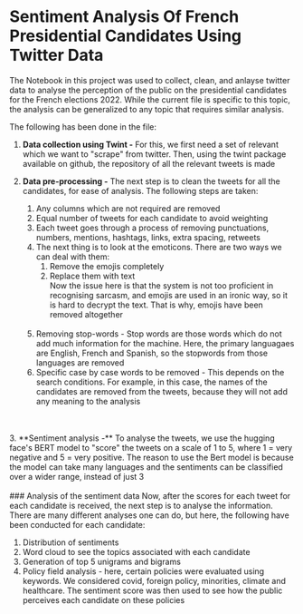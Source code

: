 # Sentiment Analysis Of French Presidential Candidates Using Twitter Data

The Notebook in this project was used to collect, clean, and anlayse
twitter data to analyse the perception of the public on the
presidential candidates for the French elections 2022. While
the current file is specific to this topic, the analysis can
be generalized to any topic that requires similar analysis.

The following has been done in the file:

1. **Data collection using Twint -** For this, we first need
a set of relevant which we want to "scrape" from twitter.
Then, using the twint package available on github, the repository
of all the relevant tweets is made


2. **Data pre-processing -** The next step is to clean the tweets
for all the candidates, for ease of analysis. The following steps are taken:
   1. Any columns which are not required are removed
   2. Equal number of tweets for each candidate to avoid weighting
   3. Each tweet goes through a process of removing punctuations, numbers, mentions, hashtags, links, extra spacing, retweets
   4. The next thing is to look at the emoticons. There are two ways we can deal with them:
      1. Remove the emojis completely
      2. Replace them with text<br/>
   Now the issue here is that the system is not too proficient
   in recognising sarcasm, and emojis are used in an ironic way,
   so it is hard to decrypt the text. That is why, emojis have been
   removed altogether <br/>
      <br/>
   5. Removing stop-words - Stop words are those words
   which do not add much information for the machine. Here,
    the primary languagaes are English, French and Spanish, so the stopwords from those languages are removed
   6. Specific case by case words to be removed - This depends on the search conditions. For example, 
   in this case, the names of the candidates are removed from the tweets, because they will not add any meaning to the analysis
<br/>
<br/>
3. **Sentiment analysis -** To analyse the tweets, we use
the hugging face's BERT model to "score" the tweets on a scale of 1 to 5,
where 1 = very negative and 5 = very positive. The reason to use
the Bert model is because the model can take many languages and the sentiments can
be classified over a wider range, instead of just 3
<br>
<br>
### Analysis of the sentiment data
Now, after the scores for each tweet for each candidate is received, the next step is to analyse the information.
There are many different analyses one can do, but here, the following have been conducted for each candidate:<br/>

1. Distribution of sentiments
2. Word cloud to see the topics associated with each candidate
3. Generation of top 5 unigrams and bigrams
4. Policy field analysis - here, certain policies were evaluated using keywords. We considered covid, foreign policy, minorities, climate and healthcare.
The sentiment score was then used to see how the public perceives each candidate on these policies
      


